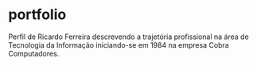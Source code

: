 # portfolio

Perfil de Ricardo Ferreira descrevendo a trajetória profissional na área de Tecnologia da Informação 
iniciando-se em 1984 na empresa Cobra Computadores.
